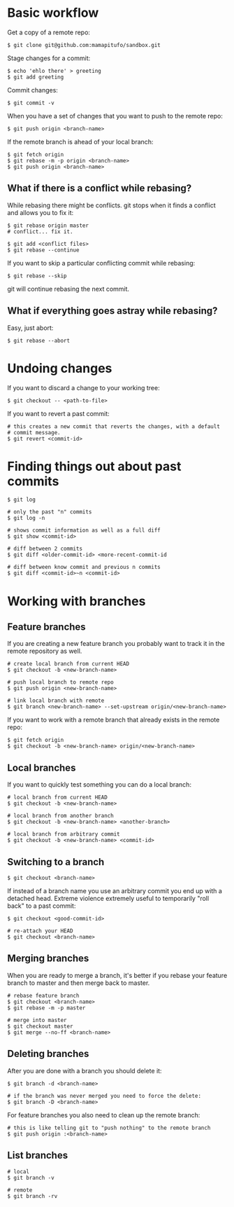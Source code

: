 # Basic workflow

Get a copy of a remote repo:

    $ git clone git@github.com:mamapitufo/sandbox.git

Stage changes for a commit:

    $ echo 'ehlo there' > greeting
    $ git add greeting

Commit changes:

    $ git commit -v

When you have a set of changes that you want to push to the remote repo:

    $ git push origin <branch-name>

If the remote branch is ahead of your local branch:

    $ git fetch origin
    $ git rebase -m -p origin <branch-name>
    $ git push origin <branch-name>

## What if there is a conflict while rebasing?

While rebasing there might be conflicts. git stops when it finds a conflict
and allows you to fix it:

    $ git rebase origin master
    # conflict... fix it.

    $ git add <conflict files>
    $ git rebase --continue

If you want to skip a particular conflicting commit while rebasing:

    $ git rebase --skip

git will continue rebasing the next commit.

## What if everything goes astray while rebasing?

Easy, just abort:

    $ git rebase --abort

# Undoing changes

If you want to discard a change to your working tree:

    $ git checkout -- <path-to-file>

If you want to revert a past commit:

    # this creates a new commit that reverts the changes, with a default
    # commit message.
    $ git revert <commit-id>

# Finding things out about past commits

    $ git log

    # only the past "n" commits
    $ git log -n

    # shows commit information as well as a full diff
    $ git show <commit-id>

    # diff between 2 commits
    $ git diff <older-commit-id> <more-recent-commit-id

    # diff between know commit and previous n commits
    $ git diff <commit-id>~n <commit-id>

# Working with branches

## Feature branches

If you are creating a new feature branch you probably want to track it in the
remote repository as well.

    # create local branch from current HEAD
    $ git checkout -b <new-branch-name>

    # push local branch to remote repo
    $ git push origin <new-branch-name>

    # link local branch with remote
    $ git branch <new-branch-name> --set-upstream origin/<new-branch-name>

If you want to work with a remote branch that already exists in the remote
repo:

    $ git fetch origin
    $ git checkout -b <new-branch-name> origin/<new-branch-name>

## Local branches

If you want to quickly test something you can do a local branch:

    # local branch from current HEAD
    $ git checkout -b <new-branch-name>

    # local branch from another branch
    $ git checkout -b <new-branch-name> <another-branch>

    # local branch from arbitrary commit
    $ git checkout -b <new-branch-name> <commit-id>

## Switching to a branch

    $ git checkout <branch-name>

If instead of a branch name you use an arbitrary commit you end up with a
detached head. Extreme violence extremely useful to temporarily "roll back" to
a past commit:

    $ git checkout <good-commit-id>

    # re-attach your HEAD
    $ git checkout <branch-name>

## Merging branches

When you are ready to merge a branch, it's better if you rebase your feature
branch to master and then merge back to master.

    # rebase feature branch
    $ git checkout <branch-name>
    $ git rebase -m -p master
    
    # merge into master
    $ git checkout master
    $ git merge --no-ff <branch-name>

## Deleting branches

After you are done with a branch you should delete it:

    $ git branch -d <branch-name>

    # if the branch was never merged you need to force the delete:
    $ git branch -D <branch-name>

For feature branches you also need to clean up the remote branch:

    # this is like telling git to "push nothing" to the remote branch
    $ git push origin :<branch-name>

## List branches

    # local
    $ git branch -v

    # remote
    $ git branch -rv
